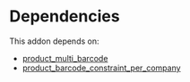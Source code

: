 # Dependencies

This addon depends on:

- [product_multi_barcode](https://github.com/bringout/oca-warehouse)
- [product_barcode_constraint_per_company](https://github.com/bringout/oca-warehouse)
